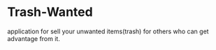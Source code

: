 # Trash-Wanted
application for sell your unwanted items(trash) for others who can get advantage from it.

